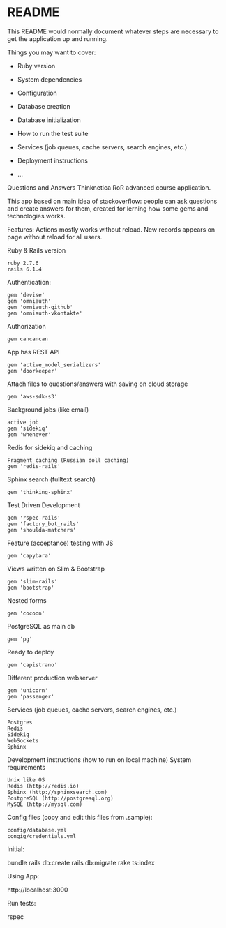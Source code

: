 # README

This README would normally document whatever steps are necessary to get the
application up and running.

Things you may want to cover:

- Ruby version

- System dependencies

- Configuration

- Database creation

- Database initialization

- How to run the test suite

- Services (job queues, cache servers, search engines, etc.)

- Deployment instructions

- ...

Questions and Answers Thinknetica RoR advanced course application.

This app based on main idea of stackoverflow: people can ask questions and create answers for them, created for lerning how some gems and technologies works.

Features: Actions mostly works without reload. New records appears on page without reload for all users.

Ruby & Rails version

    ruby 2.7.6
    rails 6.1.4

Authentication:

    gem 'devise'
    gem 'omniauth'
    gem 'omniauth-github'
    gem 'omniauth-vkontakte'

Authorization

    gem cancancan

App has REST API

    gem 'active_model_serializers'
    gem 'doorkeeper'

Attach files to questions/answers with saving on cloud storage

    gem 'aws-sdk-s3'

Background jobs (like email)

    active job
    gem 'sidekiq'
    gem 'whenever'

Redis for sidekiq and caching

    Fragment caching (Russian doll caching)
    gem 'redis-rails'

Sphinx search (fulltext search)

    gem 'thinking-sphinx'

Test Driven Development

    gem 'rspec-rails'
    gem 'factory_bot_rails'
    gem 'shoulda-matchers'

Feature (acceptance) testing with JS

    gem 'capybara'

Views written on Slim & Bootstrap

    gem 'slim-rails'
    gem 'bootstrap'

Nested forms

    gem 'cocoon'

PostgreSQL as main db

    gem 'pg'

Ready to deploy

    gem 'capistrano'

Different production webserver

    gem 'unicorn'
    gem 'passenger'

Services (job queues, cache servers, search engines, etc.)

    Postgres
    Redis
    Sidekiq
    WebSockets
    Sphinx

Development instructions (how to run on local machine) System requirements

    Unix like OS
    Redis (http://redis.io)
    Sphinx (http://sphinxsearch.com)
    PostgreSQL (http://postgresql.org)
    MySQL (http://mysql.com)

Config files (copy and edit this files from .sample):

    config/database.yml
    congig/credentials.yml

Initial:

bundle
rails db:create
rails db:migrate
rake ts:index

Using App:

http://localhost:3000

Run tests:

rspec
